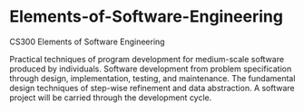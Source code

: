 # Elements-of-Software-Engineering
CS300 Elements of Software Engineering

Practical techniques of program development for medium-scale software produced by individuals. Software development from problem specification through design, implementation, testing, and maintenance. The fundamental design techniques of step-wise refinement and data abstraction. A software project will be carried through the development cycle.
